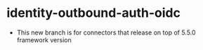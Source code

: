 # identity-outbound-auth-oidc

* This new branch is for connectors that release on top of 5.5.0 framework version
